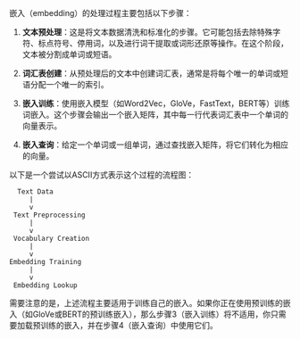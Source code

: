嵌入（embedding）的处理过程主要包括以下步骤：

1. **文本预处理**：这是将文本数据清洗和标准化的步骤。它可能包括去除特殊字符、标点符号、停用词，以及进行词干提取或词形还原等操作。在这个阶段，文本被分割成单词或短语。

2. **词汇表创建**：从预处理后的文本中创建词汇表，通常是将每个唯一的单词或短语分配一个唯一的索引。

3. **嵌入训练**：使用嵌入模型（如Word2Vec，GloVe，FastText，BERT等）训练词嵌入。这个步骤会输出一个嵌入矩阵，其中每一行代表词汇表中一个单词的向量表示。

4. **嵌入查询**：给定一个单词或一组单词，通过查找嵌入矩阵，将它们转化为相应的向量。

以下是一个尝试以ASCII方式表示这个过程的流程图：

```
  Text Data
     |
     v
 Text Preprocessing
     |
     v
 Vocabulary Creation
     |
     v
Embedding Training
     |
     v
 Embedding Lookup
```

需要注意的是，上述流程主要适用于训练自己的嵌入。如果你正在使用预训练的嵌入（如GloVe或BERT的预训练嵌入），那么步骤3（嵌入训练）将不适用，你只需要加载预训练的嵌入，并在步骤4（嵌入查询）中使用它们。